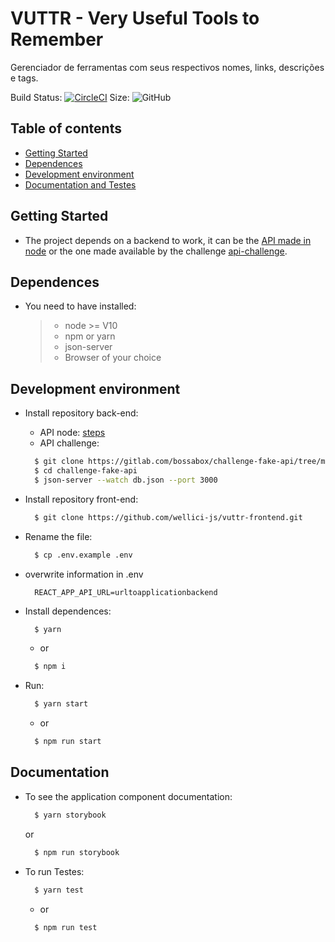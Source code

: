 # VUTTR - Very Useful Tools to Remember

<p>Gerenciador de ferramentas com seus respectivos nomes, links, descrições e tags.</p>

Build Status: [![CircleCI](https://circleci.com/gh/wellici-js/vuttr-frontend.svg?style=svg)](https://circleci.com/gh/wellici-js/vuttr-frontend)
Size: ![GitHub](https://img.shields.io/github/repo-size/wellici-js/vuttr-frontend)

## Table of contents

- [Getting Started](#getting-started)
- [Dependences](#dependences)
- [Development environment](#development-environment)
- [Documentation and Testes](#documentation)

## Getting Started

- The project depends on a backend to work, it can be the [API made in node](https://gitlab.com/wellici-js/bossabox-backend.git) or the one made available by the challenge [api-challenge](https://gitlab.com/bossabox/challenge-fake-api/tree/master).

## Dependences

- You need to have installed:
  > - node >= V10
  > - npm or yarn
  > - json-server
  > - Browser of your choice

## Development environment

- Install repository back-end:
  - API node:
    [steps](https://gitlab.com/wellici-js/bossabox-backend)
  - API challenge:
  ```sh
    $ git clone https://gitlab.com/bossabox/challenge-fake-api/tree/master
    $ cd challenge-fake-api
    $ json-server --watch db.json --port 3000
  ```
- Install repository front-end:

  ```sh
    $ git clone https://github.com/wellici-js/vuttr-frontend.git
  ```

- Rename the file:

  ```sh
    $ cp .env.example .env
  ```

- overwrite information in .env

  ```
    REACT_APP_API_URL=urltoapplicationbackend
  ```

- Install dependences:

  ```sh
    $ yarn
  ```

  - or

  ```sh
    $ npm i
  ```

- Run:

  ```sh
    $ yarn start
  ```

  - or

  ```sh
    $ npm run start
  ```

## Documentation

- To see the application component documentation:
  ```sh
    $ yarn storybook
  ```
  or
  ```sh
    $ npm run storybook
  ```
- To run Testes:
  ```sh
    $ yarn test
  ```
  - or
  ```sh
    $ npm run test
  ```
